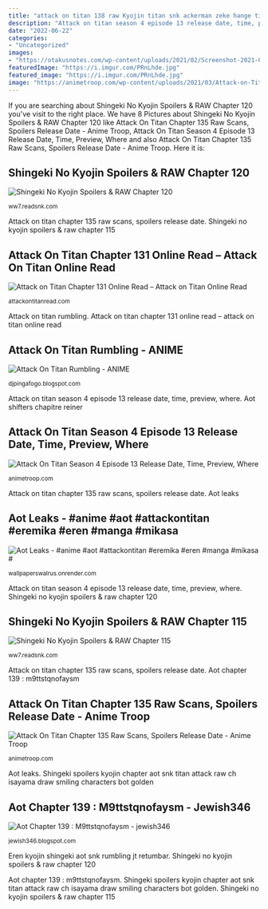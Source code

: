 ```yaml
---
title: "attack on titan 138 raw Kyojin titan snk ackerman zeke hange titanes otakukart"
description: "Attack on titan season 4 episode 13 release date, time, preview, where"
date: "2022-06-22"
categories:
- "Uncategorized"
images:
- "https://otakusnotes.com/wp-content/uploads/2021/02/Screenshot-2021-02-10-233527-e1612980463349.jpg"
featuredImage: "https://i.imgur.com/PRnLhde.jpg"
featured_image: "https://i.imgur.com/PRnLhde.jpg"
image: "https://animetroop.com/wp-content/uploads/2021/03/Attack-on-Titan-Final-Season-4-Episode-13-Release-Date-Time-Watch-1536x864.jpg"
---
```


If you are searching about Shingeki No Kyojin Spoilers &amp; RAW Chapter 120 you've visit to the right place. We have 8 Pictures about Shingeki No Kyojin Spoilers &amp; RAW Chapter 120 like Attack On Titan Chapter 135 Raw Scans, Spoilers Release Date - Anime Troop, Attack On Titan Season 4 Episode 13 Release Date, Time, Preview, Where and also Attack On Titan Chapter 135 Raw Scans, Spoilers Release Date - Anime Troop. Here it is:

## Shingeki No Kyojin Spoilers &amp; RAW Chapter 120

![Shingeki No Kyojin Spoilers &amp; RAW Chapter 120](https://i.imgur.com/PRnLhde.jpg "Attack on titan chapter 131 online read – attack on titan online read")

<small>ww7.readsnk.com</small>

Attack on titan chapter 135 raw scans, spoilers release date. Shingeki no kyojin spoilers &amp; raw chapter 115

## Attack On Titan Chapter 131 Online Read – Attack On Titan Online Read

![Attack on Titan Chapter 131 Online Read – Attack on Titan Online Read](https://read.mangadad.com/Mangadad/attack-on-titan/chapter-131/30.png "Aot shifters chapitre reiner")

<small>attackontitanread.com</small>

Attack on titan rumbling. Attack on titan chapter 131 online read – attack on titan online read

## Attack On Titan Rumbling - ANIME

![Attack On Titan Rumbling - ANIME](https://i.ytimg.com/vi/P0yRCt_imbk/maxresdefault.jpg "Attack on titan chapter 131 online read – attack on titan online read")

<small>djpingafogo.blogspot.com</small>

Attack on titan season 4 episode 13 release date, time, preview, where. Aot shifters chapitre reiner

## Attack On Titan Season 4 Episode 13 Release Date, Time, Preview, Where

![Attack On Titan Season 4 Episode 13 Release Date, Time, Preview, Where](https://animetroop.com/wp-content/uploads/2021/03/Attack-on-Titan-Final-Season-4-Episode-13-Release-Date-Time-Watch-1536x864.jpg "Shingeki no kyojin spoilers &amp; raw chapter 115")

<small>animetroop.com</small>

Attack on titan chapter 135 raw scans, spoilers release date. Aot leaks

## Aot Leaks - #anime #aot #attackontitan #eremika #eren #manga #mikasa #

![Aot Leaks - #anime #aot #attackontitan #eremika #eren #manga #mikasa #](https://otakusnotes.com/wp-content/uploads/2021/02/Screenshot-2021-02-10-233527-e1612980463349.jpg "Aot chapter 139 : m9ttstqnofaysm")

<small>wallpaperswalrus.onrender.com</small>

Attack on titan season 4 episode 13 release date, time, preview, where. Shingeki no kyojin spoilers &amp; raw chapter 120

## Shingeki No Kyojin Spoilers &amp; RAW Chapter 115

![Shingeki No Kyojin Spoilers &amp; RAW Chapter 115](https://i.imgur.com/FRh9FgC.jpg "Attack on titan chapter 135 raw scans, spoilers release date")

<small>ww7.readsnk.com</small>

Attack on titan chapter 135 raw scans, spoilers release date. Aot chapter 139 : m9ttstqnofaysm

## Attack On Titan Chapter 135 Raw Scans, Spoilers Release Date - Anime Troop

![Attack On Titan Chapter 135 Raw Scans, Spoilers Release Date - Anime Troop](https://animetroop.com/wp-content/uploads/2020/12/Attack-on-Titan-AOT-135-Raw-Scans-Spoilers-Release-Date.jpg "Aot leaks")

<small>animetroop.com</small>

Aot leaks. Shingeki spoilers kyojin chapter aot snk titan attack raw ch isayama draw smiling characters bot golden

## Aot Chapter 139 : M9ttstqnofaysm - Jewish346

![Aot Chapter 139 : M9ttstqnofaysm - jewish346](https://img.republicworld.com/republic-prod/stories/images/1617804001606dbae163da4.png "Attack on titan chapter 135 raw scans, spoilers release date")

<small>jewish346.blogspot.com</small>

Eren kyojin shingeki aot snk rumbling jt retumbar. Shingeki no kyojin spoilers &amp; raw chapter 120

Aot chapter 139 : m9ttstqnofaysm. Shingeki spoilers kyojin chapter aot snk titan attack raw ch isayama draw smiling characters bot golden. Shingeki no kyojin spoilers &amp; raw chapter 115
